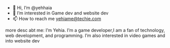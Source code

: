 - 👋 Hi, I’m @yehhaia
- 👀 I’m interested in Game dev and website dev
- 📫 How to reach me yehiame@techie.com

more desc abt me: 
I’m Yehia. I’m a game developer,I am a fan of technology, web development, and programming. I’m also interested in video games and into website dev
